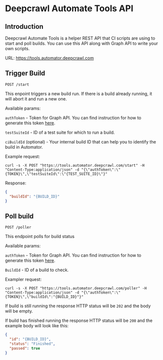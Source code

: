 # Deepcrawl Automate Tools API

## Introduction

Deepcrawl Automate Tools is a helper REST API that CI scripts are using to start and poll builds.
You can use this API along with Graph API to write your own scripts.

URL: https://tools.automator.deepcrawl.com

## Trigger Build

```
POST /start
```

This enpoint triggers a new build run. If there is a build already running, it will abort it and run a new one.

Available params:

`authToken` - Token for Graph API. You can find instruction for how to generate this token [here](authentication).

`testSuiteId` - ID of a test suite for which to run a build.

`ciBuildId` (optional) - Your internal build ID that can help you to identify the build in Automator.

Example request:

```
curl -s -X POST "https://tools.automator.deepcrawl.com/start" -H "Content-Type:application/json" -d "{\"authToken\":\"{TOKEN}\",\"testSuiteId\":\"{TEST_SUITE_ID}\"}"
```

Response:

```json
{
  "buildId": "{BUILD_ID}"
}
```

## Poll build

```
POST /poller
```

This endpoint polls for build status

Available params:

`authToken` - Token for Graph API. You can find instruction for how to generate this token [here](authentication).

`BuildId` - ID of a build to check.

Exampler request:

```
curl -s -X POST "https://tools.automator.deepcrawl.com/poller" -H "Content-Type:application/json" -d "{\"authToken\":\"{TOKEN}\",\"buildId\":"{BUILD_ID}"}"
```

If build is still running the response HTTP status will be `202` and the body will be empty.

If build has finished running the response HTTP status will be `200` and the example body will look like this:

```json
{
  "id": "{BUILD_ID}",
  "status": "Finished",
  "passed": true
}
```
